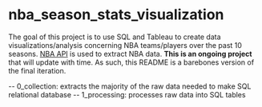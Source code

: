 # nba_season_stats_visualization

The goal of this project is to use SQL and Tableau to create data visualizations/analysis concerning NBA teams/players over the past 10 seasons. [NBA API](https://github.com/swar/nba_api) is used to extract NBA data. **This is an ongoing project** that will update with time. As such, this README is a barebones version of the final iteration.

-- 0_collection: extracts the majority of the raw data needed to make SQL relational database
-- 1_processing: processes raw data into SQL tables
